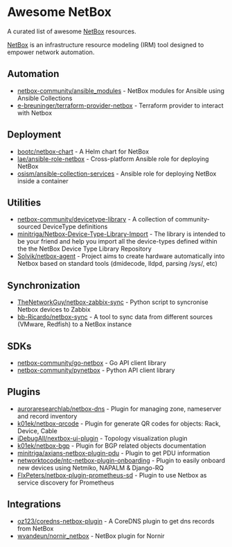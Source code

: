 # Awesome NetBox

A curated list of awesome [NetBox](https://github.com/netbox-community/netbox) resources.

[NetBox](https://github.com/netbox-community/netbox) is an infrastructure resource modeling (IRM) tool designed to empower network automation.

## Automation

* [netbox-community/ansible_modules](https://github.com/netbox-community/ansible_modules) - NetBox modules for Ansible using Ansible Collections
* [e-breuninger/terraform-provider-netbox](https://github.com/e-breuninger/terraform-provider-netbox) - Terraform provider to interact with Netbox

## Deployment

* [bootc/netbox-chart](https://github.com/bootc/netbox-chart) - A Helm chart for NetBox
* [lae/ansible-role-netbox](https://github.com/lae/ansible-role-netbox) - Cross-platform Ansible role for deploying NetBox
* [osism/ansible-collection-services](https://github.com/osism/ansible-collection-services) - Ansible role for deploying NetBox inside a container

## Utilities

* [netbox-community/devicetype-library](https://github.com/netbox-community/devicetype-library) - A collection of community-sourced DeviceType definitions
* [minitriga/Netbox-Device-Type-Library-Import](https://github.com/minitriga/Netbox-Device-Type-Library-Import) - The library is intended to be your friend and help you import all the device-types defined within the the NetBox Device Type Library Repository
* [Solvik/netbox-agent](https://github.com/Solvik/netbox-agent) - Project aims to create hardware automatically into Netbox based on standard tools (dmidecode, lldpd, parsing /sys/, etc)

## Synchronization

* [TheNetworkGuy/netbox-zabbix-sync](https://github.com/TheNetworkGuy/netbox-zabbix-sync) - Python script to syncronise Netbox devices to Zabbix
* [bb-Ricardo/netbox-sync](https://github.com/bb-Ricardo/netbox-sync) - A tool to sync data from different sources (VMware, Redfish) to a NetBox instance
## SDKs

* [netbox-community/go-netbox](https://github.com/netbox-community/go-netbox) - Go API client library
* [netbox-community/pynetbox](https://github.com/netbox-community/pynetbox) - Python API client library

## Plugins

* [auroraresearchlab/netbox-dns](https://github.com/auroraresearchlab/netbox-dns) - Plugin for managing zone, nameserver and record inventory
* [k01ek/netbox-qrcode](https://github.com/k01ek/netbox-qrcode) - Plugin for generate QR codes for objects: Rack, Device, Cable
* [iDebugAll/nextbox-ui-plugin](https://github.com/iDebugAll/nextbox-ui-plugin) - Topology visualization plugin
* [k01ek/netbox-bgp](https://github.com/k01ek/netbox-bgp) - Plugin for BGP related objects documentation
* [minitriga/axians-netbox-plugin-pdu](https://github.com/minitriga/axians-netbox-plugin-pdu) - Plugin to get PDU information
* [networktocode/ntc-netbox-plugin-onboarding](https://github.com/networktocode/ntc-netbox-plugin-onboarding) - Plugin to easily onboard new devices using Netmiko, NAPALM & Django-RQ
* [FlxPeters/netbox-plugin-prometheus-sd](https://github.com/FlxPeters/netbox-plugin-prometheus-sd) - Plugin to use Netbox as service discovery for Prometheus

## Integrations

* [oz123/coredns-netbox-plugin](https://github.com/oz123/coredns-netbox-plugin) - A CoreDNS plugin to get dns records from NetBox
* [wvandeun/nornir_netbox](https://github.com/wvandeun/nornir_netbox) - NetBox plugin for Nornir
